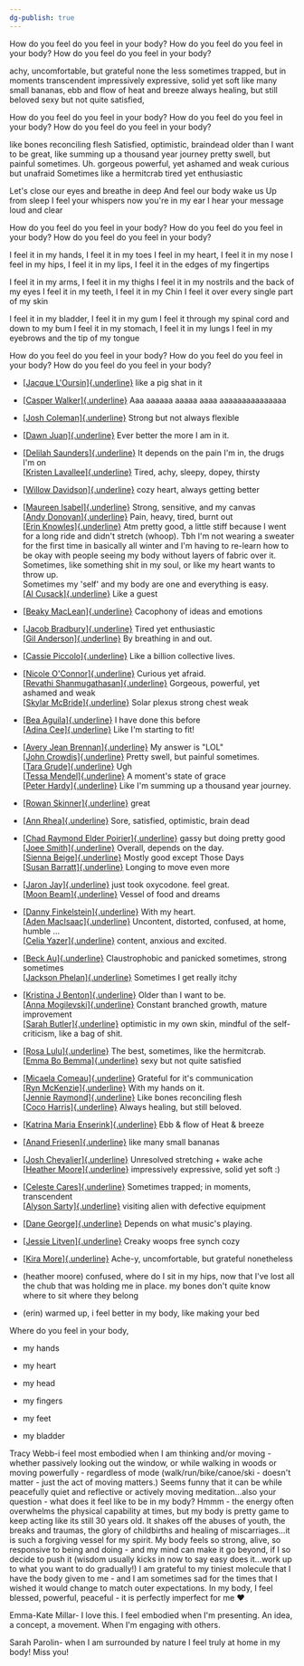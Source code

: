 ```yaml
---
dg-publish: true
---
```

How do you feel do you feel in your body?
How do you feel do you feel in your body?
How do you feel do you feel in your body?

achy, uncomfortable, but grateful none the less
sometimes trapped, but in moments transcendent
impressively expressive, solid yet soft
like many small bananas, ebb and flow of heat and breeze
always healing, but still beloved
sexy but not quite satisfied,

How do you feel do you feel in your body?
How do you feel do you feel in your body?
How do you feel do you feel in your body?

like bones reconciling flesh
Satisfied, optimistic, braindead
older than I want to be
great, like summing up a thousand year journey
pretty swell, but painful sometimes. Uh.
gorgeous powerful, yet ashamed and weak
curious but unafraid
Sometimes like a hermitcrab
tired yet enthusiastic

Let's close our eyes
and breathe in deep
And feel our body wake us
Up from sleep
I feel your whispers now you're in my ear
I hear your message loud and clear

How do you feel do you feel in your body?
How do you feel do you feel in your body?
How do you feel do you feel in your body?

I feel it in my hands, I feel it in my toes
I feel in my heart, I feel it in my nose
I feel in my hips, I feel it in my lips,
I feel it in the edges of my fingertips

I feel it in my arms, I feel it in my thighs
I feel it in my nostrils and the back of my eyes
I feel it in my teeth, I feel it in my Chin
I feel it over every single part of my skin

I feel it in my bladder, I feel it in my gum
I feel it through my spinal cord and down to my bum
I feel it in my stomach, I feel it in my lungs
I feel in my eyebrows and the tip of my tongue

How do you feel do you feel in your body?
How do you feel do you feel in your body?
How do you feel do you feel in your body?

-   [[Jacque
    L'Oursin]{.underline}](https://www.facebook.com/jacqueline.a.deslauriers)
    like a pig shat in it

-   [[Casper
    Walker]{.underline}](https://www.facebook.com/CasperCQWalker) Aaa
    aaaaaa aaaaa aaaa aaaaaaaaaaaaaaa

-   [[Josh
    Coleman]{.underline}](https://www.facebook.com/joshuwa.coleman)
    Strong but not always flexible

-   [[Dawn
    Juan]{.underline}](https://www.facebook.com/thedawnsTheDawnsTHEDAWNS)
    Ever better the more I am in it.

-   [[Delilah
    Saunders]{.underline}](https://www.facebook.com/hangryinuk) It
    depends on the pain I'm in, the drugs I'm on\
    [[Kristen
    Lavallee]{.underline}](https://www.facebook.com/kristen.j.lavallee)
    Tired, achy, sleepy, dopey, thirsty

-   [[Willow
    Davidson]{.underline}](https://www.facebook.com/willowwoodlands)
    cozy heart, always getting better

-   [[Maureen Isabel]{.underline}](https://www.facebook.com/maureenisab)
    Strong, sensitive, and my canvas\
    [[Andy
    Donovan]{.underline}](https://www.facebook.com/andrew.donovan.167)
    Pain, heavy, tired, burnt out\
    [[Erin
    Knowles]{.underline}](https://www.facebook.com/erin.knowles.102)
    Atm pretty good, a little stiff because I went for a long ride and
    didn't stretch (whoop). Tbh I'm not wearing a sweater for the
    first time in basically all winter and I'm having to re-learn how
    to be okay with people seeing my body without layers of fabric
    over it.\
    Sometimes, like something shit in my soul, or like my heart wants
    to throw up.\
    Sometimes my 'self' and my body are one and everything is easy.\
    [[Al Cusack]{.underline}](https://www.facebook.com/al.cusack) Like
    a guest

-   [[Beaky
    MacLean]{.underline}](https://www.facebook.com/beaky.maclean)
    Cacophony of ideas and emotions

-   [[Jacob
    Bradbury]{.underline}](https://www.facebook.com/jake.s.bradbury)
    Tired yet enthusiastic\
    [[Gil
    Anderson]{.underline}](https://www.facebook.com/gil.anderson.31)
    By breathing in and out.

-   [[Cassie
    Piccolo]{.underline}](https://www.facebook.com/cassie.piccolo)
    Like a billion collective lives.

-   [[Nicole
    O'Connor]{.underline}](https://www.facebook.com/profile.php?id=100008269155830)
    Curious yet afraid.\
    [[Revathi
    Shanmugathasan]{.underline}](https://www.facebook.com/revathi.shanmugathasan)
    Gorgeous, powerful, yet ashamed and weak\
    [[Skylar
    McBride]{.underline}](https://www.facebook.com/skylarmcbride.gardner.3)
    Solar plexus strong chest weak

-   [[Bea Aguila]{.underline}](https://www.facebook.com/beaquarius) I
    have done this before\
    [[Adina
    Cee]{.underline}](https://www.facebook.com/adeenah.bobeenahhh)
    Like I'm starting to fit!

-   [[Avery Jean
    Brennan]{.underline}](https://www.facebook.com/avery.brennan) My
    answer is "LOL"\
    [[John
    Crowdis]{.underline}](https://www.facebook.com/john.crowdis.73)
    Pretty swell, but painful sometimes.\
    [[Tara
    Grude]{.underline}](https://www.facebook.com/taragrudedesignartisan)
    Ugh\
    [[Tessa
    Mendel]{.underline}](https://www.facebook.com/tessa.mendel.5) A
    moment's state of grace\
    [[Peter
    Hardy]{.underline}](https://www.facebook.com/PeterHardy.RHN) Like
    I'm summing up a thousand year journey.

-   [[Rowan
    Skinner]{.underline}](https://www.facebook.com/rowan.skinner.58)
    great

-   [[Ann Rhea]{.underline}](https://www.facebook.com/aramsay3) Sore,
    satisfied, optimistic, brain dead

-   [[Chad Raymond Elder
    Poirier]{.underline}](https://www.facebook.com/chadpoirier) gassy
    but doing pretty good\
    [[Joee
    Smith]{.underline}](https://www.facebook.com/Youdontknowjoee)
    Overall, depends on the day.\
    [[Sienna
    Beige]{.underline}](https://www.facebook.com/sienna.brown.754)
    Mostly good except Those Days\
    [[Susan
    Barratt]{.underline}](https://www.facebook.com/susan.barratt.50)
    Longing to move even more

-   [[Jaron Jay]{.underline}](https://www.facebook.com/jaronm) just took
    oxycodone. feel great.\
    [[Moon
    Beam]{.underline}](https://www.facebook.com/amanda.palmer.is.batty)
    Vessel of food and dreams

-   [[Danny
    Finkelstein]{.underline}](https://www.facebook.com/danny.finkelstein.96)
    With my heart.\
    [[Aden MacIsaac]{.underline}](https://www.facebook.com/ademmac2)
    Uncontent, distorted, confused, at home, humble \...\
    [[Celia
    Yazer]{.underline}](https://www.facebook.com/celia.yazer.7)
    content, anxious and excited.

-   [[Beck Au]{.underline}](https://www.facebook.com/beck.aurell.9)
    Claustrophobic and panicked sometimes, strong sometimes\
    [[Jackson
    Phelan]{.underline}](https://www.facebook.com/phlant.phelan)
    Sometimes I get really itchy

-   [[Kristina J
    Benton]{.underline}](https://www.facebook.com/kristina.benton.3)
    Older than I want to be.\
    [[Anna
    Mogilevski]{.underline}](https://www.facebook.com/profile.php?id=100010536646178)
    Constant branched growth, mature improvement\
    [[Sarah
    Butler]{.underline}](https://www.facebook.com/sarah.butler1182)
    optimistic in my own skin, mindful of the self-criticism, like a
    bag of shit.

-   [[Rosa Lulu]{.underline}](https://www.facebook.com/rosa.lulu.3) The
    best, sometimes, like the hermitcrab.\
    [[Emma Bo
    Bemma]{.underline}](https://www.facebook.com/emma.b.bemma) sexy
    but not quite satisfied

-   [[Micaela
    Comeau]{.underline}](https://www.facebook.com/micaela.comeau)
    Grateful for it's communication\
    [[Ryn
    McKenzie]{.underline}](https://www.facebook.com/french.catherine)
    With my hands on it.\
    [[Jennie
    Raymond]{.underline}](https://www.facebook.com/jenna.raymond.102)
    Like bones reconciling flesh\
    [[Coco Harris]{.underline}](https://www.facebook.com/cocobirch)
    Always healing, but still beloved.

-   [[Katrina Maria
    Enserink]{.underline}](https://www.facebook.com/katrina.enserink)
    Ebb & flow of Heat & breeze

-   [[Anand
    Friesen]{.underline}](https://www.facebook.com/profile.php?id=100010770165037)
    like many small bananas

-   [[Josh Chevalier]{.underline}](https://www.facebook.com/unchevalier)
    Unresolved stretching + wake ache\
    [[Heather
    Moore]{.underline}](https://www.facebook.com/heather.moore.1694059)
    impressively expressive, solid yet soft :)

-   [[Celeste Cares]{.underline}](https://www.facebook.com/celestecares)
    Sometimes trapped; in moments, transcendent\
    [[Alyson
    Sarty]{.underline}](https://www.facebook.com/alyson.sarty)
    visiting alien with defective equipment

-   [[Dane George]{.underline}](https://www.facebook.com/dane.c.george)
    Depends on what music's playing.

-   [[Jessie
    Litven]{.underline}](https://www.facebook.com/jessie.litven)
    Creaky woops free synch cozy

-   [[Kira More]{.underline}](https://www.facebook.com/kiramore2)
    Ache-y, uncomfortable, but grateful nonetheless

-   (heather moore) confused, where do I sit in my hips, now that I've
    lost all the chub that was holding me in place. my bones don't
    quite know where to sit where they belong

-   (erin) warmed up, i feel better in my body, like making your bed

Where do you feel in your body,

-   my hands

-   my heart

-   my head

-   my fingers

-   my feet

-   my bladder

Tracy Webb-i feel most embodied when I am thinking and/or moving -
whether passively looking out the window, or while walking in woods or
moving powerfully - regardless of mode (walk/run/bike/canoe/ski -
doesn't matter - just the act of moving matters.) Seems funny that it
can be while peacefully quiet and reflective or actively moving
meditation\...also your question - what does it feel like to be in my
body? Hmmm - the energy often overwhelms the physical capability at
times, but my body is pretty game to keep acting like its still 30 years
old. It shakes off the abuses of youth, the breaks and traumas, the
glory of childbirths and healing of miscarriages\...it is such a
forgiving vessel for my spirit. My body feels so strong, alive, so
responsive to being and doing - and my mind can make it go beyond, if I
so decide to push it (wisdom usually kicks in now to say easy does
it\...work up to what you want to do gradually!) I am grateful to my
tiniest molecule that I have the body given to me - and I am sometimes
sad for the times that I wished it would change to match outer
expectations. In my body, I feel blessed, powerful, peaceful - it is
perfectly imperfect for me ❤

Emma-Kate Millar- I love this. I feel embodied when I'm presenting. An
idea, a concept, a movement. When I'm engaging with others.

Sarah Parolin- when I am surrounded by nature I feel truly at home in my
body! Miss you!